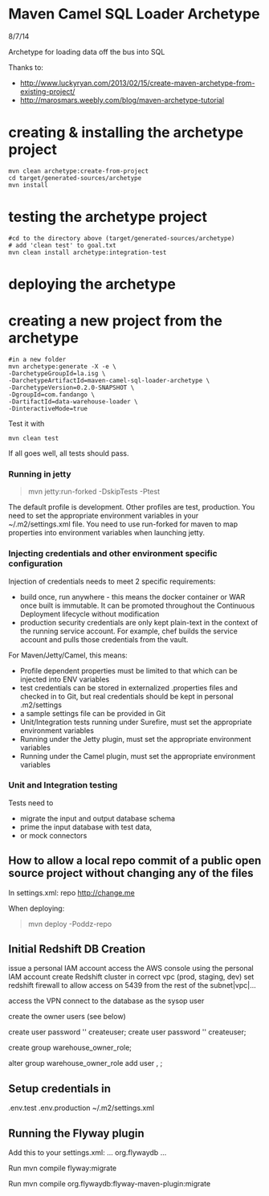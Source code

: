 # Maven Camel SQL Loader Archetype
8/7/14

Archetype for loading data off the bus into SQL

Thanks to:

* http://www.luckyryan.com/2013/02/15/create-maven-archetype-from-existing-project/
* http://marosmars.weebly.com/blog/maven-archetype-tutorial

# creating & installing the archetype project

    mvn clean archetype:create-from-project
    cd target/generated-sources/archetype
    mvn install

# testing the archetype project

    #cd to the directory above (target/generated-sources/archetype)
    # add 'clean test' to goal.txt
    mvn clean install archetype:integration-test

# deploying the archetype

# creating a new project from the archetype

    #in a new folder
    mvn archetype:generate -X -e \
    -DarchetypeGroupId=la.isg \
    -DarchetypeArtifactId=maven-camel-sql-loader-archetype \
    -DarchetypeVersion=0.2.0-SNAPSHOT \
    -DgroupId=com.fandango \
    -DartifactId=data-warehouse-loader \
    -DinteractiveMode=true

Test it with

    mvn clean test
        
If all goes well, all tests should pass.

### Running in jetty

>mvn jetty:run-forked -DskipTests -Ptest

The default profile is development.  Other profiles are test, production.  You need to set the appropriate environment variables in your ~/.m2/settings.xml file.
You need to use run-forked for maven to map properties into environment variables when launching jetty. 

### Injecting credentials and other environment specific configuration

Injection of credentials needs to meet 2 specific requirements:
* build once, run anywhere - this means the docker container or WAR once built is immutable.  It can be promoted throughout the Continuous Deployment lifecycle without modification
* production security credentials are only kept plain-text in the context of the running service account.  For example, chef builds the service account and pulls those credentials from the vault.

For Maven/Jetty/Camel, this means:
* Profile dependent properties must be limited to that which can be injected into ENV variables
* test credentials can be stored in externalized .properties files and checked in to Git, but real credentials should be kept in personal .m2/settings
* a sample settings file can be provided in Git
* Unit/Integration tests running under Surefire, must set the appropriate environment variables
* Running under the Jetty plugin, must set the appropriate environment variables
* Running under the Camel plugin, must set the appropriate environment variables

### Unit and Integration testing

Tests need to
* migrate the input and output database schema
* prime the input database with test data,
* or mock connectors

## How to allow a local repo commit of a public open source project without changing any of the files

In settings.xml:
        <profile>
            <id>repo</id>
            <properties>
                <distMgmtSnapshotsUrl>http://change.me
                </distMgmtSnapshotsUrl>
            </properties>
        </profile>

When deploying:
>mvn deploy -Poddz-repo

## Initial Redshift DB Creation

issue a personal IAM account
access the AWS console using the personal IAM account
create Redshift cluster in correct vpc (prod, staging, dev)
set redshift firewall to allow access on 5439 from the rest of the subnet|vpc|...

access the VPN
connect to the database as the sysop user

create the owner users (see below)
          
create user <user1> password '<pw>'  createuser;
create user <user2> password '<pw>'  createuser;

create group warehouse_owner_role;

alter group warehouse_owner_role add user <user1>, <user2>;       
   
## Setup credentials in 
  .env.test
  .env.production
  ~/.m2/settings.xml

## Running the Flyway plugin

Add this to your settings.xml:
...
    <pluginGroups>
       <pluginGroup>org.flywaydb</pluginGroup>
    </pluginGroups>
...

Run mvn compile flyway:migrate

Run mvn compile org.flywaydb:flyway-maven-plugin:migrate